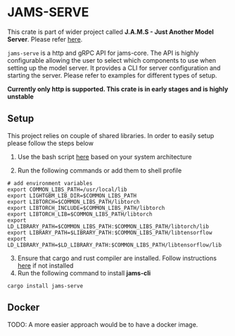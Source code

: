 # JAMS-SERVE

This crate is part of wider project called **J.A.M.S - Just Another Model Server**. Please refer [here](https://github.com/gagansingh894/jams-rs).

`jams-serve` is a http and gRPC API for jams-core. The API is highly configurable allowing the user to select which components to use when setting up the model server.
It provides a CLI for server configuration and starting the server. Please refer to examples for different types of setup.

**Currently only http is supported. This crate is in early stages and is highly unstable**

## Setup
This project relies on couple of shared libraries. In order to easily setup please follow the steps below

1. Use the bash script [here](https://github.com/gagansingh894/jams-rs/blob/main/build) based on your system architecture

2. Run the following commands or add them to shell profile
```
# add environment variables
export COMMON_LIBS_PATH=/usr/local/lib
export LIGHTGBM_LIB_DIR=$COMMON_LIBS_PATH
export LIBTORCH=$COMMON_LIBS_PATH/libtorch
export LIBTORCH_INCLUDE=$COMMON_LIBS_PATH/libtorch
export LIBTORCH_LIB=$COMMON_LIBS_PATH/libtorch
export LD_LIBRARY_PATH=$COMMON_LIBS_PATH:$COMMON_LIBS_PATH/libtorch/lib
export LIBRARY_PATH=$LIBRARY_PATH:$COMMON_LIBS_PATH/libtensorflow
export LD_LIBRARY_PATH=$LD_LIBRARY_PATH:$COMMON_LIBS_PATH/libtensorflow/lib
```

3. Ensure that cargo and rust compiler are installed. Follow instructions [here](https://www.rust-lang.org/tools/install) if not installed
4. Run the following command to install **jams-cli**
```
cargo install jams-serve
```

## Docker
TODO: A more easier approach would be to have a docker image.
